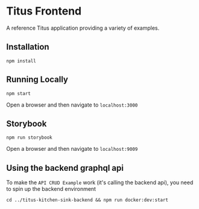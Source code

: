 # Titus Frontend
A reference Titus application providing a variety of examples.

## Installation

```
npm install
```

## Running Locally

```
npm start
```

Open a browser and then navigate to `localhost:3000`

## Storybook

```
npm run storybook
```

Open a browser and then navigate to `localhost:9009`

## Using the backend graphql api

To make the `API CRUD Example` work (it's calling the backend api), you need to spin up the backend environment

```
cd ../titus-kitchen-sink-backend && npm run docker:dev:start
```
